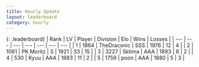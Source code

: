 ```yaml
---
title: Hourly Update
layout: leaderboard
category: hourly
---
```


{: .leaderboard}
| Rank | LV | Player | Division | Elo | Wins | Losses |
| --- | --- | --- | --- | --- | --- | --- |
| <span data-change="0">1</span> | 1864 | <span title="ID: 544310">TheDraconic</span> | SSS | <span data-change="0">1976</span> | <span data-change="0">12</span> | <span data-change="0">4</span> |
| <span data-change="0">2</span> | 1061 | <span title="ID: 427478">PK Moritz</span> | S | <span data-change="0">1921</span> | <span data-change="0">33</span> | <span data-change="0">15</span> |
| <span data-change="4">3</span> | 3227 | <span title="ID: 353063">Sktima</span> | AAA | <span data-change="43">1893</span> | <span data-change="4">8</span> | <span data-change="0">2</span> |
| <span data-change="-1">4</span> | 530 | <span title="ID: 499329">Kyuu</span> | AAA | <span data-change="0">1883</span> | <span data-change="0">11</span> | <span data-change="0">2</span> |
| <span data-change="-1">5</span> | 1759 | <span title="ID: 540690">poon</span> | AAA | <span data-change="0">1880</span> | <span data-change="0">5</span> | <span data-change="0">3</span> |